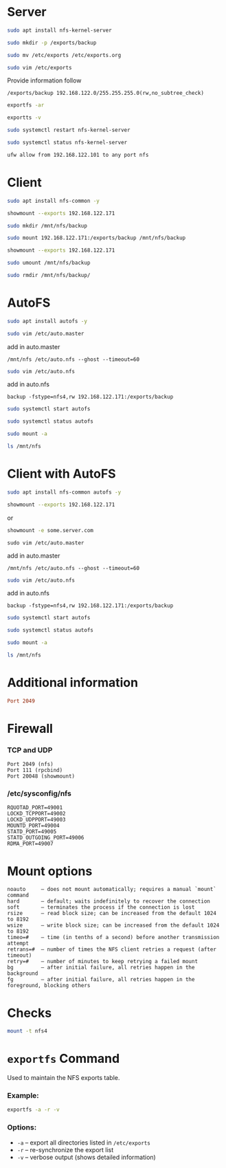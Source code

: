 # Server
```bash
sudo apt install nfs-kernel-server
```
```bash
sudo mkdir -p /exports/backup
```
  ```bash
sudo mv /etc/exports /etc/exports.org
```
```bash
sudo vim /etc/exports
```

Provide information follow 
```properties
/exports/backup 192.168.122.0/255.255.255.0(rw,no_subtree_check)
```
```bash
exportfs -ar
```
```bash
exportts -v
```
```bash
sudo systemctl restart nfs-kernel-server
```
```bash
sudo systemctl status nfs-kernel-server
```
```bash
ufw allow from 192.168.122.101 to any port nfs
```
# Client
```bash
sudo apt install nfs-common -y
```
```bash
showmount --exports 192.168.122.171
```
```bash
sudo mkdir /mnt/nfs/backup
```
```bash
sudo mount 192.168.122.171:/exports/backup /mnt/nfs/backup
```
```bash
showmount --exports 192.168.122.171
```
```bash
sudo umount /mnt/nfs/backup
```
```bash
sudo rmdir /mnt/nfs/backup/
```
# AutoFS
```bash
sudo apt install autofs -y
```
```bash
sudo vim /etc/auto.master
```
add in auto.master
```
/mnt/nfs /etc/auto.nfs --ghost --timeout=60
```
```bash
sudo vim /etc/auto.nfs
```
add in auto.nfs
```
backup -fstype=nfs4,rw 192.168.122.171:/exports/backup
```
```bash
sudo systemctl start autofs
```
```bash
sudo systemctl status autofs
```
```bash
sudo mount -a
```
```bash
ls /mnt/nfs
```

# Client with AutoFS
```bash
sudo apt install nfs-common autofs -y
```
```bash
showmount --exports 192.168.122.171
```
or 
```bash
showmount -e some.server.com
```
```Shell
sudo vim /etc/auto.master
```
add in auto.master
```
/mnt/nfs /etc/auto.nfs --ghost --timeout=60
```
```bash
sudo vim /etc/auto.nfs
```
add in auto.nfs
```
backup -fstype=nfs4,rw 192.168.122.171:/exports/backup
```
```bash
sudo systemctl start autofs
```
```bash
sudo systemctl status autofs
```
```bash
sudo mount -a
```
```bash
ls /mnt/nfs
```

# Additional information
```ini
Port 2049
```

# Firewall
### TCP and UDP 
```
Port 2049 (nfs) 
Port 111 (rpcbind) 
Port 20048 (showmount) 
```
### /etc/sysconfig/nfs 
```
RQUOTAD_PORT=49001 
LOCKD_TCPPORT=49002 
LOCKD_UDPPORT=49003 
MOUNTD_PORT=49004 
STATD_PORT=49005 
STATD_OUTGOING_PORT=49006 
RDMA_PORT=49007
```
# Mount options
```text
noauto     – does not mount automatically; requires a manual `mount` command
hard       – default; waits indefinitely to recover the connection
soft       – terminates the process if the connection is lost
rsize      – read block size; can be increased from the default 1024 to 8192
wsize      – write block size; can be increased from the default 1024 to 8192
timeo=#    – time (in tenths of a second) before another transmission attempt
retrans=#  – number of times the NFS client retries a request (after timeout)
retry=#    – number of minutes to keep retrying a failed mount
bg         – after initial failure, all retries happen in the background
fg         – after initial failure, all retries happen in the foreground, blocking others
```
# Checks
```bash
mount -t nfs4
```

# `exportfs` Command

Used to maintain the NFS exports table.

### Example:
```bash
exportfs -a -r -v
```
### Options:

- `-a` – export all directories listed in `/etc/exports`
- `-r` – re-synchronize the export list
- `-v` – verbose output (shows detailed information)

